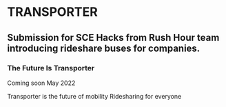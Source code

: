 # TRANSPORTER

## Submission for SCE Hacks from Rush Hour team introducing rideshare buses for companies.

### The Future Is Transporter

Coming soon
May 2022

Transporter is the future of mobility
Ridesharing for everyone
